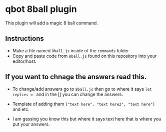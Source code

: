 # qbot 8ball plugin
This plugin will add a magic 8 ball command.

## Instructions
* Make a file named `8ball.js` inside of the `commands` folder.
* Copy and paste code from `8ball.js` found on this repository into your editor/host.

## If you want to chnage the answers read this.
* To change/add answers go to `8ball.js` then go to where it says `let replies = ` and in the [] you can change the answers.
* Template of adding them `["text here", "text here2", "text here"]` and etc.

* I am gessing you know this but where it says text here that is where you put your answers.